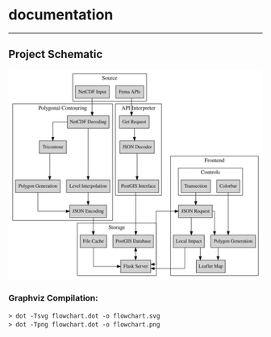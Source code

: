 # documentation
---
## Project Schematic
![flowchart](flowchart.svg)

### Graphviz Compilation:  
`> dot -Tsvg flowchart.dot -o flowchart.svg`  
`> dot -Tpng flowchart.dot -o flowchart.png`
